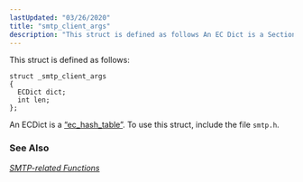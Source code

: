 ```yaml
---
lastUpdated: "03/26/2020"
title: "smtp_client_args"
description: "This struct is defined as follows An EC Dict is a Section 68 31 ec hash table To use this struct include the file smtp h Chapter 47 SMTP related Functions..."
---
```


This struct is defined as follows:

```
struct _smtp_client_args
{
  ECDict dict;
  int len;
};
```

An ECDict is a [“ec_hash_table”](/momentum/3/3-api/structs-ec-hash-table). To use this struct, include the file `smtp.h`.

### <a name="idp40698496"></a> See Also

[*SMTP-related Functions*](/momentum/3/3-api/smtp)